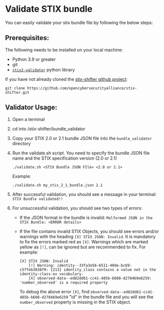 # Validate STIX bundle

You can easily validate your stix bundle file by following the below steps:

## Prerequisites:

The following needs to be installed on your local machine:

* Python 3.9 or greater
* git
* [`stix2-validator`](https://github.com/oasis-open/cti-stix-validator) python library

If you have not already cloned the [stix-shifter github project](https://github.com/opencybersecurityalliance/stix-shifter): 
```
git clone https://github.com/opencybersecurityalliance/stix-shifter.git
```

## Validator Usage:

1. Open a terminal 
2. cd into /stix-shifter/bundle_validator
3. Copy your STIX 2.0 or 2.1 bundle JSON file into the `bundle_validator` directory
4. Run the validate.sh script. You need to specify the bundle JSON file name and the STIX specification version (2.0 or 2.1)

    `./validate.sh <STIX Bundle JSON FIle> <2.0 or 2.1>`

    Example:
    ```
    ./validate.sh my_stix_2_1_bundle.json 2.1
    ```
5. After successful validation, you should see a message in your terminal: `STIX Bundle validated!!`
6. For unsuccessful validation, you should see two types of errors:
    * If the JSON format in the bundle is invalid: `Malformed JSON in the STIX Bundle: <ERROR details>`
    * If the file contains invalid STIX Objects, you should see errors and/or warnings with the heading `[X] STIX JSON: Invalid`. It is mandatory to fix the errors marked red as `[X]`. Warnings which are marked yellow as `[!]`, can be ignored but are recommended to fix. For example:


        ```
        [X] STIX JSON: Invalid
            [!] Warning: identity--33fa3e56-6511-40de-bc69-c5ffeb3838f9: {213} identity_class contains a value not in the identity-class-ov vocabulary.
            [X] observed-data--ed82dd61-cc41-485b-b608-d278469e6259: 'number_observed' is a required property
        ```
        
        To debug the above error `[X]`, find `observed-data--ed82dd61-cc41-485b-b608-d278469e6259` "id" in the bundle file and you will see the `number_observed` property is missing in the STIX object. 
